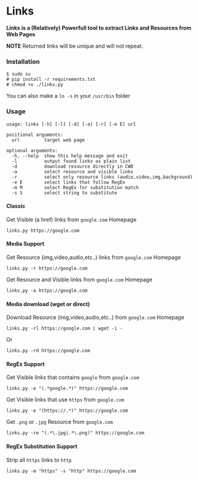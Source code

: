 # Links
**Links is a (Relatively) Powerfull tool to extract Links and Resources from Web Pages**

**NOTE** Returned links will be unique and will not repeat.

### Installation

    $ sudo su
    # pip install -r requirements.txt
    # chmod +x ./links.py

You can also make a `ln -s` in your `/usr/bin` folder

### Usage

```
usage: links [-h] [-l] [-d] [-a] [-r] [-e E] url

positional arguments:
  url         target web page

optional arguments:
  -h, --help  show this help message and exit
  -l          output found links as plain list
  -d          download resource directly in CWD
  -a          select resource and visible links
  -r          select only resource links (audio,video,img,background)
  -e E        select links that follow RegEx
  -m M        select RegEx for substitution match
  -s S        select string to substitute
```

#### Classic
Get Visible (a href) links from `google.com` Homepage

    links.py https://google.com

#### Media Support
Get Resource (img,video,audio,etc..) links from `google.com` Homepage

    links.py -r https://google.com

Get Resource and Visible links from `google.com` Homepage

    links.py -a https://google.com

#### Media download (wget or direct)
Download Resource (img,video,audio,etc..) from `google.com` Homepage

    links.py -rl https://google.com | wget -i -

Or

    links.py -rd https://google.com

#### RegEx Support
Get Visible links that contains `google` from `google.com`

    links.py -e "(.*google.*)" https://google.com

Get Visible links that use `https` from `google.com`

    links.py -e "(https://.*)" https://google.com

Get `.png` or `.jpg` Resource from `google.com`

    links.py -re "(.*\.jpg|.*\.png)" https://google.com

#### RegEx Substitution Support
Strip all `https` links to `http`

    links.py -m "https" -s "http" https://google.com
